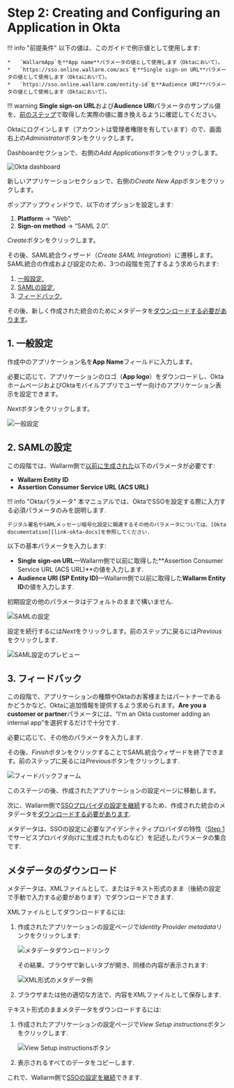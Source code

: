 #   Step 2: Creating and Configuring an Application in Okta

[img-dashboard]:            ../../../../images/admin-guides/configuration-guides/sso/okta/dashboard.png
[img-general]:              ../../../../images/admin-guides/configuration-guides/sso/okta/wizard-general.png  
[img-saml]:                 ../../../../images/admin-guides/configuration-guides/sso/okta/wizard-saml.png
[img-saml-preview]:         ../../../../images/admin-guides/configuration-guides/sso/okta/wizard-saml-preview.png
[img-feedback]:             ../../../../images/admin-guides/configuration-guides/sso/okta/wizard-feedback.png
[img-fetch-metadata-xml]:   ../../../../images/admin-guides/configuration-guides/sso/okta/fetch-metadata-xml.png
[img-xml-metadata]:         ../../../../images/admin-guides/configuration-guides/sso/okta/xml-metadata-example.png
[img-fetch-metadata-manually]:  ../../../../images/admin-guides/configuration-guides/sso/okta/fetch-metadata-manually.png

[doc-setup-sp]:             setup-sp.md
[doc-metadata-transfer]:    metadata-transfer.md

[link-okta-docs]:           https://help.okta.com/en/prod/Content/Topics/Apps/Apps_App_Integration_Wizard.htm

[anchor-general-settings]:  #1-general-settings
[anchor-configure-saml]:    #2-configure-saml
[anchor-feedback]:          #3-feedback
[anchor-fetch-metadata]:    #downloading-metadata  

!!! info "前提条件"
    以下の値は、このガイドで例示値として使用します:
    
    *   `WallarmApp`を**App name**パラメータの値として使用します（Oktaにおいて）。
    *   `https://sso.online.wallarm.com/acs`を**Single sign‑on URL**パラメータの値として使用します（Oktaにおいて）。
    *   `https://sso.online.wallarm.com/entity-id`を**Audience URI**パラメータの値として使用します（Oktaにおいて）。

!!! warning
    **Single sign‑on URL**および**Audience URI**パラメータのサンプル値を、[前のステップ][doc-setup-sp]で取得した実際の値に置き換えるように確認してください。

Oktaにログインします（アカウントは管理者権限を有しています）ので、画面右上の*Administrator*ボタンをクリックします。

Dashboardセクションで、右側の*Add Applications*ボタンをクリックします。

![Okta dashboard][img-dashboard]

新しいアプリケーションセクションで、右側の*Create New App*ボタンをクリックします。

ポップアップウィンドウで、以下のオプションを設定します:
1.  **Platform** → “Web”.
2.  **Sign‑on method** → “SAML 2.0”.

*Create*ボタンをクリックします。

その後、SAML統合ウィザード（*Create SAML Integration*）に遷移します。SAML統合の作成および設定のため、3つの段階を完了するよう求められます:
1.  [一般設定.][anchor-general-settings]
2.  [SAMLの設定.][anchor-configure-saml]
3.  [フィードバック.][anchor-feedback]

その後、新しく作成された統合のためにメタデータを[ダウンロードする必要があります][anchor-fetch-metadata]。


##  1.  一般設定

作成中のアプリケーション名を**App Name**フィールドに入力します。

必要に応じて、アプリケーションのロゴ（**App logo**）をダウンロードし、OktaホームページおよびOktaモバイルアプリでユーザー向けのアプリケーション表示を設定できます。

*Next*ボタンをクリックします。

![一般設定][img-general]


##  2.  SAMLの設定

この段階では、Wallarm側で[以前に生成された][doc-setup-sp]以下のパラメータが必要です:

*   **Wallarm Entity ID**
*   **Assertion Consumer Service URL (ACS URL)**

!!! info "Oktaパラメータ"
    本マニュアルでは、OktaでSSOを設定する際に入力する必須パラメータのみを説明します.
    
    デジタル署名やSAMLメッセージ暗号化設定に関連するその他のパラメータについては、[Okta documentation][link-okta-docs]を参照してください.

以下の基本パラメータを入力します:
*   **Single sign‑on URL**—Wallarm側で以前に取得した**Assertion Consumer Service URL (ACS URL)**の値を入力します.
*   **Audience URI (SP Entity ID)**—Wallarm側で以前に取得した**Wallarm Entity ID**の値を入力します.

初期設定の他のパラメータはデフォルトのままで構いません.

![SAMLの設定][img-saml]

設定を続行するには*Next*をクリックします。前のステップに戻るには*Previous*をクリックします.

![SAML設定のプレビュー][img-saml-preview]


##  3.  フィードバック

この段階で、アプリケーションの種類やOktaのお客様またはパートナーであるかどうかなど、Oktaに追加情報を提供するよう求められます。**Are you a customer or partner**パラメータには、“I'm an Okta customer adding an internal app”を選択するだけで十分です.

必要に応じて、その他のパラメータを入力します.

その後、*Finish*ボタンをクリックすることでSAML統合ウィザードを終了できます。前のステップに戻るには*Previous*ボタンをクリックします.

![フィードバックフォーム][img-feedback]

このステージの後、作成されたアプリケーションの設定ページに移動します。

次に、Wallarm側で[SSOプロバイダの設定を継続][doc-metadata-transfer]するため、作成された統合のメタデータを[ダウンロードする必要があります][anchor-fetch-metadata].

メタデータは、SSOの設定に必要なアイデンティティプロバイダの特性（[Step 1][doc-setup-sp]でサービスプロバイダ向けに生成されたものなど）を記述したパラメータの集合です.


##  メタデータのダウンロード

メタデータは、XMLファイルとして、またはテキスト形式のまま（後続の設定で手動で入力する必要があります）でダウンロードできます.

XMLファイルとしてダウンロードするには:
1.  作成されたアプリケーションの設定ページで*Identity Provider metadata*リンクをクリックします:

    ![メタデータダウンロードリンク][img-fetch-metadata-xml]
    
    その結果、ブラウザで新しいタブが開き、同様の内容が表示されます:
    
    ![XML形式のメタデータ例][img-xml-metadata]
    
2.  ブラウザまたは他の適切な方法で、内容をXMLファイルとして保存します.

テキスト形式のままメタデータをダウンロードするには:
1.  作成されたアプリケーションの設定ページで*View Setup instructions*ボタンをクリックします.

    ![View Setup instructionsボタン][img-fetch-metadata-manually]
    
2.  表示されるすべてのデータをコピーします.

これで、Wallarm側で[SSOの設定を継続][doc-metadata-transfer]できます.